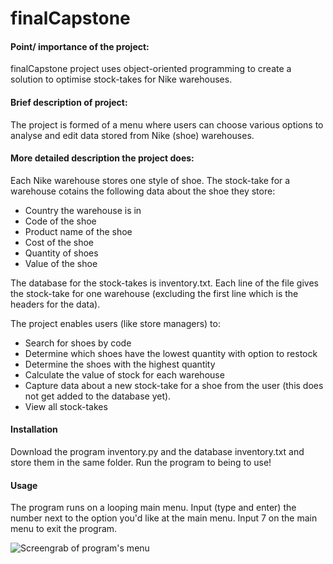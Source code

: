# finalCapstone

#### Point/ importance of the project: 
finalCapstone project uses object-oriented programming to create a solution to optimise
stock-takes for Nike warehouses. 

#### Brief description of project: 
The project is formed of a menu where users can choose various options to analyse and edit data stored from Nike (shoe) warehouses.

#### More detailed description the project does:
Each Nike warehouse stores one style of shoe.
The stock-take for a warehouse cotains the following data about the shoe they store:
- Country the warehouse is in
- Code of the shoe
- Product name of the shoe
- Cost of the shoe
- Quantity of shoes
- Value of the shoe

The database for the stock-takes is inventory.txt. 
Each line of the file gives the stock-take for one warehouse (excluding the first line which is the headers for the data).

The project enables users (like store managers) to:
* Search for shoes by code
* Determine which shoes have the lowest quantity with option to restock
* Determine the shoes with the highest quantity
* Calculate the value of stock for each warehouse 
* Capture data about a new stock-take for a shoe from the user (this does not get added to the database yet).
* View all stock-takes

#### Installation
Download the program inventory.py and the database inventory.txt and store them in the same folder.
Run the program to being to use!

#### Usage
The program runs on a looping main menu. 
Input (type and enter) the number next to the option you'd like at the main menu.
Input 7 on the main menu to exit the program. 

<picture>
<img alt="Screengrab of program's menu" src="https://i.postimg.cc/43y3Hrh7/usage-final-Capstone.jpg">
</picture>
